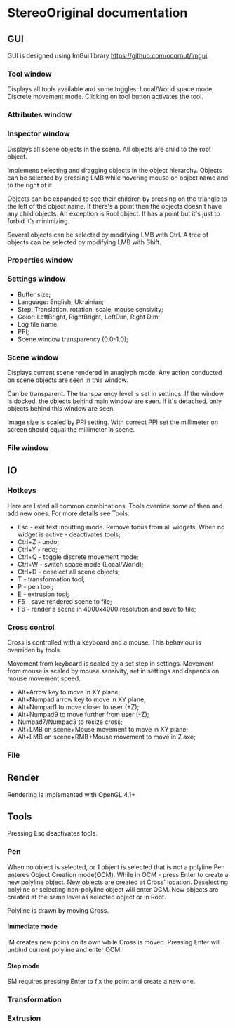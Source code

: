 # StereoOriginal documentation
## GUI
GUI is designed using ImGui library https://github.com/ocornut/imgui.
### Tool window
Displays all tools available and some toggles: Local/World space mode, Discrete movement mode.
Clicking on tool button activates the tool.
### Attributes window
### Inspector window
Displays all scene objects in the scene. 
All objects are child to the root object. 

Implemens selecting and dragging objects in the object hierarchy. 
Objects can be selected by pressing LMB while hovering mouse on object name and to the right of it.

Objects can be expanded to see their children by pressing on the triangle to the left of the object name. 
If there's a point then the objects doesn't have any child objects. 
An exception is Rool object. 
It has a point but it's just to forbid it's minimizing.

Several objects can be selected by modifying LMB with Ctrl. 
A tree of objects can be selected by modifying LMB with Shift.
### Properties window
### Settings window
- Buffer size;
- Language: English, Ukrainian;
- Step: Translation, rotation, scale, mouse sensivity;
- Color: LeftBright, RightBright, LeftDim, Right Dim;
- Log file name;
- PPI;
- Scene window transparency (0.0-1.0);
### Scene window
Displays current scene rendered in anaglyph mode. 
Any action conducted on scene objects are seen in this window. 

Can be transparent. 
The transparency level is set in settings. 
If the window is docked, the objects behind main window are seen. 
If it's detached, only objects behind this window are seen.

Image size is scaled by PPI setting. With correct PPI set the millimeter on screen should equal the millimeter in scene.
### File window
## IO
### Hotkeys
Here are listed all common combinations. 
Tools override some of then and add new ones. 
For more details see Tools.
- Esc - exit text inputting mode. Remove focus from all widgets. When no widget is active - deactivates tools;
- Ctrl+Z - undo;
- Ctrl+Y - redo;
- Ctrl+Q - toggle discrete movement mode;
- Ctrl+W - switch space mode (Local/World);
- Ctrl+D - deselect all scene objects;
- T - transformation tool;
- P - pen tool;
- E - extrusion tool;
- F5 - save rendered scene to file;
- F6 - render a scene in 4000x4000 resolution and save to file;
### Cross control
Cross is controlled with a keyboard and a mouse. This behaviour is overriden by tools.

Movement from keyboard is scaled by a set step in settings. Movement from mouse is scaled by mouse sensivity, set in settings and depends on mouse movement speed.
- Alt+Arrow key to move in XY plane;
- Alt+Numpad arrow key to move in XY plane;
- Alt+Numpad1 to move closer to user (+Z);
- Alt+Numpad9 to move further from user (-Z);
- Numpad7/Numpad3 to resize cross;
- Alt+LMB on scene+Mouse movement to move in XY plane;
- Alt+LMB on scene+RMB+Mouse movement to move in Z axe;
### File
## Render
Rendering is implemented with OpenGL 4.1+
## Tools
Pressing Esc deactivates tools.
### Pen
When no object is selected, or 1 object is selected that is not a polyline Pen enteres Object Creation mode(OCM).
While in OCM - press Enter to create a new polyline object. New objects are created at Cross' location.
Deselecting polyline or selecting non-polyline object will enter OCM.
New objects are created at the same level as selected object or in Root.

Polyline is drawn by moving Cross.

#### Immediate mode
IM creates new poins on its own while Cross is moved. 
Pressing Enter will unbind current polyline and enter OCM.
#### Step mode
SM requires pressing Enter to fix the point and create a new one.

### Transformation
### Extrusion
